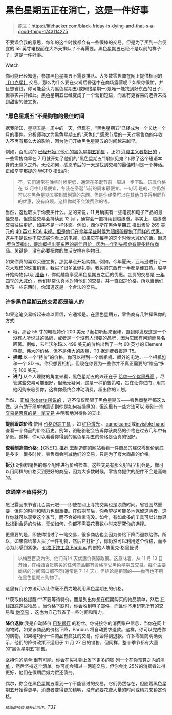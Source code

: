 # 黑色星期五正在消亡，这是一件好事

> 原文：<https://lifehacker.com/black-friday-is-dying-and-that-s-a-good-thing-1743114275>

不要误会我的意思，每年的这个时候都会有一些很棒的交易。但是为了买到一台便宜的 55 英寸电视而在大冷天排队？不再需要。黑色星期五已经不是以前的样子了，这是一件好事。

Watch

你可能已经知道，参加黑色星期五不需要排队。大多数零售商在网上提供相同的 [【门克星】](http://deals.kinja.com/do-you-need-to-leave-the-house-to-get-black-fridays-bes-1660767749) 交易，那么为什么要在火鸡后昏迷中在商场露营呢？如果你很忙，并且想省钱，你可能会认为黑色星期五(或网络星期一)是唯一能找到好东西的日子，但事实并非如此。黑色星期五已经变成了一个营销短语，而且有更容易的选择来找到甜蜜的便宜货。

### “黑色星期五”不是购物的最佳时间

据我所知，星期五是一周中的一天，但现在，“黑色星期五”已经成为一个长达一个月的事件。分析师称之为黑色星期五的“灰色化”:感恩节后的一天对零售商的年收入不再有那么大的影响，因为他们开始黑色星期五的时间越来越早。

例如，百思买的 [已经开始了他们的黑色星期五销售](http://deals.kinja.com/best-buys-early-black-friday-sale-is-actually-pretty-1741777808#_ga=1.227419165.1662698338.1411053142) ，正如 [消费主义者指出的](http://consumerist.com/2015/11/06/marketers-are-robbing-black-friday-of-any-meaning-that-it-ever-had/) ，一些零售商早在 7 月就开始了他们的“黑色星期五”销售(见鬼？).除了这个短语本身的无意义之外，无论如何，感恩节后的一天是找到交易的最佳时间是一个神话。正如辛辛那提的 [WCPO 指出的](http://www.wcpo.com/money/consumer/dont-waste-your-money/black-friday-myths-people-still-believe) :

> 不，它们通常在晚些时候更低，通常在圣诞节前一周进一步下跌。玩具价格在 12 月中旬最便宜，冬装在圣诞节前的周末最便宜。一句话:是的，你仍然可以在黑色星期五买到很划算的东西。但是你经常可以在其他日子得到同样的优惠，没有麻烦。这样你就不会浪费你的钱。

当然，这也取决于你要买什么。总的来说，11 月确实有一些电视和电子产品的最佳交易，但这些交易会持续到 12 月 ，通常会一直持续到超级碗。事实上，超级碗交易往往更好，如果不是一样体面。例如，西尔斯在黑色星期五 推出售价 269 美元的 [40 英寸 RCA 电视。但是他们在今年早些时候为超级碗提供了同样的优惠。这并不是说你不应该买你看上的电视，如果它在每年的这个时候大减价的话。谢恩·罗伯茨指出，很难概括出买东西的最佳月份，因为一年到头都会有很多特价商品。关键是，没有必要把你的生活安排在购物日。](http://www.theblackfriday.com/RCA-LED40G45RQ-40-inch-1080p-60Hz-LED-HDTV/26216.htm)

如果你真的喜欢买便宜货，那就早点开始购物。例如，今年夏天，亚马逊进行了一次大规模的珠宝销售。我买了很多圣诞礼物，我买的东西有一半都是便宜货。越早开始购物(以及 [准备](http://deals.kinja.com/easy-preparation-to-get-the-most-out-of-black-fridays-d-1655123031) )，你就越能享受黑色星期五之后的优惠。金贾的交易是 [一年四季的大减价](http://deals.kinja.com/) 。他们非常认真地对待他们的交易，并一直跟踪价格，所以当他们发布一些东西时，你知道这是一个合法的交易。

### 许多黑色星期五的交易都是骗人的

如果这笔交易听起来难以置信，它通常是。在黑色星期五，零售商有几种操纵你的方式:

*   哦，那台 55 寸的电视特价 200 美元？起初听起来很棒，直到你发现这是一个没有人听说过的品牌，或者是一个没有人想要的品牌，因为它因有问题而臭名昭著。例如，去年沃尔玛以 499 美元的价格出售了一台 60 英寸的 Element 电视。伟大的价格，但不是伟大的质量，T3 据消费者报道 T5。
*   **捆绑**:以一个“特价”的价格，你可以得到一个新相机、额外的电池、一个相机包和一个 SD 卡。你只想要相机，但现在你要为一些你并不真正需要的“赠品”多花 100 美元。
*   **进门**:从个人理财的角度来看，黑色星期五的兴旺在于 [给你一个优惠券高](http://twocents.lifehacker.com/beware-the-coupon-high-that-makes-you-spend-more-1736617499) 。尽管这些交易可能很好，但毫无疑问，这是一种销售策略，旨在让你进门，用其他闪购来吸引你，这样你最终会冲动消费，超出你的计划。

当然， [正如 Roberts 所说的](http://deals.kinja.com/how-good-are-black-fridays-deals-really-1661242597) ，这不仅仅局限于黑色星期五——零售商整年都这么做。这有助于简单地意识到你是如何被操纵的，但这里有一些方法可以 [辨别一笔交易是否真的是一笔交易](http://lifehacker.com/how-to-quickly-tell-if-a-deal-is-really-a-deal-on-black-5862155) 并明智地对待你的支出。

**提前跟踪价格**:使用 [价格跟踪工具](https://lifehacker.com/five-best-price-tracking-tools-1692745053) ，如 [红色激光](https://play.google.com/store/apps/details?id=com.ebay.redlaser&hl=en) 、[camelcamel](http://camelcamelcamel.com/)或[invisible hand](http://www.getinvisiblehand.com/)查看一个商品的价格历史。例如，骆驼骆驼会告诉你该商品的价格在过去几年中有多低。这样，你可以看看你得到的黑色星期五的价格是否真的很好。

**查看制造商价格:**[【CNET】推荐](http://www.cnet.com/news/when-a-black-friday-deal-isnt-a-deal/) 去制造商的网站看看一件商品的建议零售价到底是多少。很多时候，零售商会削减他们的交易，只是为了夸大商品的价格。

**拆分**:对捆绑销售的每个配件进行价格检查。这些交易有那么好吗？机会是，你可以用同样的价格买到更好的商品，因为大多数时候，零售商提供的配件不会是高端的。

### 这通常不值得努力

忘记露营来节省几百美元吧——即使在网上寻找交易也是浪费时间。省钱固然重要，但你的时间和精力也很重要。在假期前后，你希望尽可能多地保留这两者，这样你就可以享受这个季节，而不会被喧嚣淹没。如今，有如此多的工具可以让你轻松找到合适的价格，无论如何，你都不需要花费数小时来研究你的选择。

更重要的是，即使你错过了一笔交易，很多商店也会因为价格下降而退款给你。所以，如果你给某人买了一件礼物，然后它打折了，你仍然可以利用这个价格，而不必为此感到紧张。 [价格下跌工具 Paribus](http://twocents.lifehacker.com/paribus-tracks-your-purchases-to-automatically-refund-p-1720712276) 的创始人埃里克·格里曼说:

> 以梅西百货为例。他们有14 天优惠价保障政策。这意味着，从 11 月 13 日开始，在梅西百货购买的任何商品都有资格享受黑色星期五交易。每个主要商店的时间窗口都不同(通常是 7-14 天)，但结论是相同的——你再也不用在黑色星期五购物了。

这里有几个方法可以让你毫不费力地利用黑色星期五的价格。

**获取价格提醒:**不要等待特价，而是列出你想在假期购买的物品清单，然后 [在线跟踪这些物品](http://lifehacker.com/five-best-price-tracking-tools-1692745053) 。当价格下跌时，你会收到电子邮件，而且你不用研究所有的交易和 [伪交易](http://lifehacker.com/how-to-quickly-tell-if-a-deal-is-really-a-deal-on-black-5862155#_ga=1.227453981.1662698338.1411053142) ，这也为自己节省了一些时间和精力。

**降价退款**:我是自动降价 [巴黎银行](http://twocents.lifehacker.com/paribus-tracks-your-purchases-to-automatically-refund-p-1720712276) 的粉丝。你链接你的消费账户信息，当你在网上购物时，如果该商品的价格下降，Paribus 将自动要求退款。这样，你可以完成你的购物，如果碰巧同一件商品有疯狂的交易，你会得到退款。许多零售商明确表示，他们的降价政策不适用于 11 月 27 日的销售，但同样，整个季节都有大量的“黑色星期五”销售。

坚持你的清单:很有可能，你会在买礼物上省下更多的钱 [列一个在你预算之内的清单](http://twocents.lifehacker.com/create-a-holiday-budget-with-this-interactive-planner-1740388843) ，然后坚持这个清单。你可能会错过一两笔交易，但你会比 25%的消费者过得更好，他们在假期后努力偿还债务。

偶尔，你会在黑色星期五看到一个不能错过的交易。它们仍然存在，但随着黑色星期五开始得更早，消费者变得更加精明，没有必要花费大量的时间或精力来锁定价格。

*<small>插图由塔拉·雅各比创作。</small>T3】*